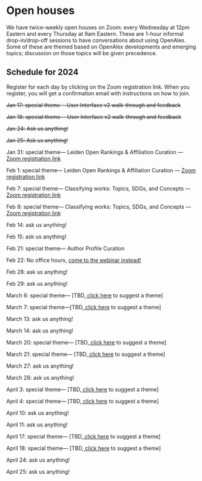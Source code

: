 # Open houses

We have twice-weekly open houses on Zoom: every Wednesday at 12pm Eastern and every Thursday at 9am Eastern. These are 1-hour informal drop-in/drop-off sessions to have conversations about using OpenAlex. Some of these are themed based on OpenAlex developments and emerging topics; discussion on those topics will be given precedence.

## Schedule for 2024

Register for each day by clicking on the Zoom registration link. When you register, you will get a confirmation email with instructions on how to join.

~~Jan 17: special theme— User Interface v2 walk-through and feedback~~

~~Jan 18: special theme— User Interface v2 walk-through and feedback~~

~~Jan 24: Ask us anything!~~

~~Jan 25: Ask us anything!~~

Jan 31: special theme— Leiden Open Rankings & Affiliation Curation — [Zoom registration link](https://us02web.zoom.us/meeting/register/tZElfuqoqTsjE9176uanjRjSham5TvgBTLt5)

Feb 1: special theme— Leiden Open Rankings & Affiliation Curation — [Zoom registration link](https://us02web.zoom.us/meeting/register/tZAqfuivpzkiHdM0QM\_a0WSF0ZbQ-puqXsR9)

Feb 7: special theme— Classifying works: Topics, SDGs, and Concepts — [Zoom registration link](https://us02web.zoom.us/meeting/register/tZclde6vqTwjH9BedQ1\_rFsw-SXmNK96-VHB)

Feb 8: special theme— Classifying works: Topics, SDGs, and Concepts — [Zoom registration link](https://us02web.zoom.us/meeting/register/tZwvd-2uqjwqHtfUN\_VnVHBmfKleLkRIENi8)

Feb 14: ask us anything!

Feb 15: ask us anything!

Feb 21: special theme— Author Profile Curation

Feb 22: No office hours, [come to the webinar instead!](webinars.md)

Feb 28: ask us anything!

Feb 29: ask us anything!

March 6: special theme— \[TBD,[ click here](https://openalex.org/feedback) to suggest a theme]

March 7: special theme—\[TBD,[ click here](https://openalex.org/feedback) to suggest a theme]

March 13: ask us anything!

March 14: ask us anything!

March 20: special theme— \[TBD,[ click here](https://openalex.org/feedback) to suggest a theme]

March 21: special theme— \[TBD,[ click here](https://openalex.org/feedback) to suggest a theme]

March 27: ask us anything!

March 28: ask us anything!

April 3: special theme— \[TBD,[ click here](https://openalex.org/feedback) to suggest a theme]

April 4: special theme— \[TBD,[ click here](https://openalex.org/feedback) to suggest a theme]

April 10: ask us anything!

April 11: ask us anything!

April 17: special theme— \[TBD,[ click here](https://openalex.org/feedback) to suggest a theme]

April 18: special theme— \[TBD,[ click here](https://openalex.org/feedback) to suggest a theme]

April 24: ask us anything!

April 25: ask us anything!
